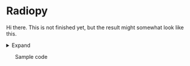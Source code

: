 # Radiopy

Hi there. This is not finished yet, but the result might somewhat look like this.

<details>
<summary>Expand</summary>
<ul>
<details>
<summary>Expand again</summary>
<ul>
Something listed here, probably a radio station.

</ul>

Hello, again
</details>

Hi
</ul>
</details>

<ul>
Sample code


</ul>
